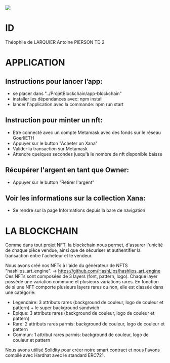 ![](https://i.ibb.co/Yd46MKc/25-256x256.png)

# ID

Théophile de LARQUIER
Antoine PIERSON
TD 2

# APPLICATION

## Instructions pour lancer l’app:
-   se placer dans "../ProjetBlockchain/app-blockchain"
-   installer les dépendances avec: npm install
-   lancer l'application avec la commande: npm run start

## Instruction pour minter un nft:
-   Etre connecté avec un compte Metamask avec des fonds sur le réseau GoerliETH
-   Appuyer sur le button "Acheter un Xana"
-   Valider la transaction sur Metamask
-   Attendre quelques secondes jusqu'à le nombre de nft disponible baisse

## Récupérer l'argent en tant que Owner:
-   Appuyer sur le button "Retirer l'argent"

## Voir les informations sur la collection Xana:
-   Se rendre sur la page Informations depuis la bare de navigation

# LA BLOCKCHAIN

Comme dans tout projet NFT, la blockchain nous permet, d'assurer l'unicité de chaque pièce vendue, ainsi que de sécuriser et authentifier la transaction entre l'acheteur et le vendeur.

Nous avons créé nos NFTs à l'aide du générateur de NFTS "hashlips_art_engine". -> https://github.com/HashLips/hashlips_art_engine
Ces NFTs sont composées de 3 layers (font, pattern, logo).
Chaque layer possède une variation commune et plusieurs variations rares.
En fonction de si une NFT comporte plusieurs layers rares ou non, elle est classée dans une catégorie:
-   Legendaire: 3 attributs rares (background de couleur, logo de couleur et pattern) + le super background sandwich
-   Epique: 3 attributs rares (background de couleur, logo de couleur et pattern)
-   Rare: 2 attributs rares parmis: background de couleur, logo de couleur et pattern
-   Commun: 1 attribut rares parmis: background de couleur, logo de couleur et pattern

Nous avons utilisé Solidity pour créer notre smart contract et nous l'avons compilé avec Hardhat avec le standard ERC721.
